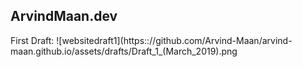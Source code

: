 ArvindMaan.dev
---

First Draft: 
![websitedraft1](https:://github.com/Arvind-Maan/arvind-maan.github.io/assets/drafts/Draft_1_(March_2019).png
